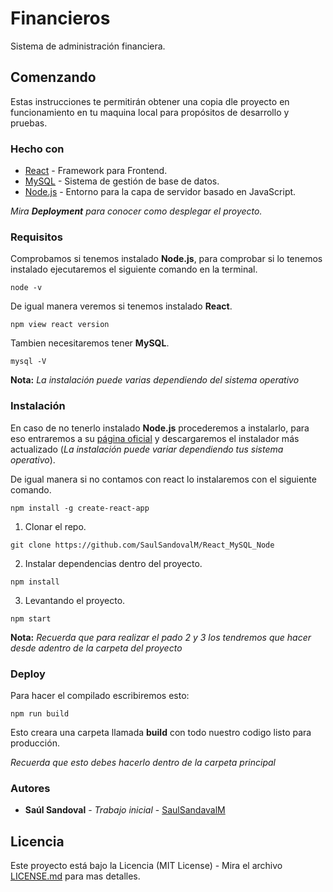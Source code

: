 # Financieros

Sistema de administración financiera.

## Comenzando

Estas instrucciones te permitirán obtener una copia dle proyecto en funcionamiento en tu maquina local para propósitos de desarrollo y pruebas.

### Hecho con

* [React](https://github.com/facebook/create-react-app) - Framework para Frontend.
* [MySQL](https://www.mysql.com/) - Sistema de gestión de base de datos.
* [Node.js](https://nodejs.org/es/) - Entorno para la capa de servidor basado en JavaScript.

_Mira **Deployment** para conocer como desplegar el proyecto._

### Requisitos

Comprobamos si tenemos instalado **Node.js**, para comprobar si lo tenemos instalado ejecutaremos el siguiente comando en la terminal.

```
node -v
```

De igual manera veremos si tenemos instalado **React**.

```
npm view react version
```

Tambien necesitaremos tener **MySQL**.

```
mysql -V
```

**Nota:** _La instalación puede varias dependiendo del sistema operativo_

### Instalación

En caso de no tenerlo instalado **Node.js** procederemos a instalarlo, para eso entraremos a su [página oficial](https://nodejs.org/es/) y descargaremos el instalador más actualizado (_La instalación puede variar dependiendo tus sistema operativo_).

De igual manera si no contamos con react lo instalaremos con el siguiente comando.

```
npm install -g create-react-app
```

1. Clonar el repo.

```
git clone https://github.com/SaulSandovalM/React_MySQL_Node
```

2. Instalar dependencias dentro del proyecto.

```
npm install
```

3. Levantando el proyecto.

```
npm start
```

**Nota:** _Recuerda que para realizar el pado 2 y 3 los tendremos que hacer desde adentro de la carpeta del proyecto_

### Deploy

Para hacer el compilado escribiremos esto:

```
npm run build
```

Esto creara una carpeta llamada **build** con todo nuestro codigo listo para producción.

_Recuerda que esto debes hacerlo dentro de la carpeta principal_

### Autores

* **Saúl Sandoval** - *Trabajo inicial* - [SaulSandavalM](https://github.com/SaulSandovalM)

## Licencia

Este proyecto está bajo la Licencia (MIT License) - Mira el archivo [LICENSE.md](https://github.com/HackSiteOficial/HackSite/blob/master/LICENSE) para mas detalles.
